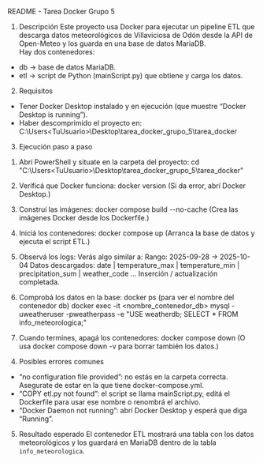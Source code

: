 README - Tarea Docker Grupo 5

1) Descripción
Este proyecto usa Docker para ejecutar un pipeline ETL que descarga datos meteorológicos de Villaviciosa de Odón desde la API de Open-Meteo y los guarda en una base de datos MariaDB.  
Hay dos contenedores: 
- db → base de datos MariaDB.
- etl → script de Python (mainScript.py) que obtiene y carga los datos.

2) Requisitos
- Tener Docker Desktop instalado y en ejecución (que muestre “Docker Desktop is running”).
- Haber descomprimido el proyecto en:
  C:\Users\<TuUsuario>\Desktop\tarea_docker_grupo_5\tarea_docker

3) Ejecución paso a paso
1. Abrí PowerShell y situate en la carpeta del proyecto:
   cd "C:\Users\<TuUsuario>\Desktop\tarea_docker_grupo_5\tarea_docker"

2. Verificá que Docker funciona:
   docker version
   (Si da error, abrí Docker Desktop.)

3. Construí las imágenes:
   docker compose build --no-cache
   (Crea las imágenes Docker desde los Dockerfile.)

4. Iniciá los contenedores:
   docker compose up
   (Arranca la base de datos y ejecuta el script ETL.)

5. Observá los logs:
   Verás algo similar a:
   Rango: 2025-09-28 -> 2025-10-04
   Datos descargados:
   date | temperature_max | temperature_min | precipitation_sum | weather_code
   ...
   Inserción / actualización completada.

6. Comprobá los datos en la base:
   docker ps  (para ver el nombre del contenedor db)
   docker exec -it <nombre_contenedor_db> mysql -uweatheruser -pweatherpass -e "USE weatherdb; SELECT * FROM info_meteorologica;"

7. Cuando termines, apagá los contenedores:
   docker compose down
   (O usa docker compose down -v para borrar también los datos.)

4) Posibles errores comunes
- “no configuration file provided”: no estás en la carpeta correcta. Asegurate de estar en la que tiene docker-compose.yml.
- “COPY etl.py not found”: el script se llama mainScript.py, editá el Dockerfile para usar ese nombre o renombrá el archivo.
- “Docker Daemon not running”: abrí Docker Desktop y esperá que diga “Running”.

5) Resultado esperado
El contenedor ETL mostrará una tabla con los datos meteorológicos y los guardará en MariaDB dentro de la tabla `info_meteorologica`.
